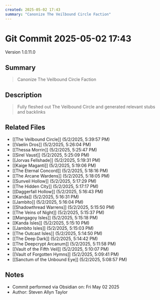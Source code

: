```yaml
---
created: 2025-05-02 17:43
summary: "Canonize The Veilbound Circle Faction"
---
```


# Git Commit 2025-05-02 17:43

Version 1.0.11.0

## Summary
> Canonize The Veilbound Circle Faction

## Description
> Fully fleshed out The Veilbound Circle and generated relevant stubs and backlinks

## Related Files
- [[The Veilbound Circle]] (5/2/2025, 5:39:57 PM)
- [[Vaelin Dros]] (5/2/2025, 5:26:04 PM)
- [[Thessa Morrin]] (5/2/2025, 5:25:47 PM)
- [[Sirel Vaust]] (5/2/2025, 5:25:09 PM)
- [[Jorvas Fellshade]] (5/2/2025, 5:19:31 PM)
- [[Kaige Maganti]] (5/2/2025, 5:19:06 PM)
- [[The Eternal Concord]] (5/2/2025, 5:18:16 PM)
- [[The Arcane Wardens]] (5/2/2025, 5:18:05 PM)
- [[Sunveil Hollow]] (5/2/2025, 5:17:29 PM)
- [[The Hidden City]] (5/2/2025, 5:17:17 PM)
- [[Daggerfall Hollow]] (5/2/2025, 5:16:43 PM)
- [[Kanda]] (5/2/2025, 5:16:31 PM)
- [[Jambito]] (5/2/2025, 5:16:04 PM)
- [[Shadowthread Warrens]] (5/2/2025, 5:15:50 PM)
- [[The Veins of Night]] (5/2/2025, 5:15:37 PM)
- [[Mangagoy Isles]] (5/2/2025, 5:15:18 PM)
- [[Kanda Isles]] (5/2/2025, 5:15:10 PM)
- [[Jambito Isles]] (5/2/2025, 5:15:03 PM)
- [[The Outcast Isles]] (5/2/2025, 5:14:50 PM)
- [[The Deep Dark]] (5/2/2025, 5:14:42 PM)
- [[The Deepcrypt Arcanum]] (5/2/2025, 5:11:58 PM)
- [[Vault of the Fifth Veil]] (5/2/2025, 5:10:07 PM)
- [[Vault of Forgotten Hymns]] (5/2/2025, 5:09:41 PM)
- [[Sanctum of the Unbound Eye]] (5/2/2025, 5:08:57 PM)

## Notes
- Commit performed via Obsidian on: Fri May 02 2025
- Author: Steven Allyn Taylor

